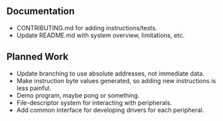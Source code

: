 ## Documentation
* CONTRIBUTING.md for adding instructions/tests.
* Update README.md with system overview, limitations, etc.

## Planned Work 
* Update branching to use absolute addresses, not immediate data.
* Make instruction byte values generated, so adding new instructions is less painful.
* Demo program, maybe pong or something.
* File-descriptor system for interacting with peripherals.
* Add common interface for developing drivers for each peripheral.
